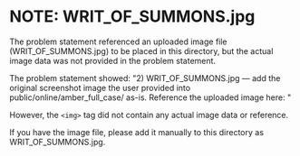 # NOTE: WRIT_OF_SUMMONS.jpg

The problem statement referenced an uploaded image file (WRIT_OF_SUMMONS.jpg) to be placed in this directory, but the actual image data was not provided in the problem statement.

The problem statement showed:
"2) WRIT_OF_SUMMONS.jpg — add the original screenshot image the user provided into public/online/amber_full_case/ as-is. Reference the uploaded image here: <img>"

However, the `<img>` tag did not contain any actual image data or reference.

If you have the image file, please add it manually to this directory as WRIT_OF_SUMMONS.jpg.

